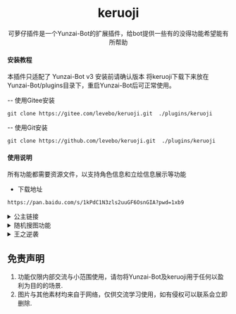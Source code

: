 <div style="text-align: center;">

<h1>keruoji</h1>


可萝仔插件是一个Yunzai-Bot的扩展插件，给bot提供一些有的没得功能希望能有所帮助

</div>


#### 安装教程

本插件只适配了 Yunzai-Bot v3 安装前请确认版本
将keruoji下载下来放在Yunzai-Bot/plugins目录下，重启Yunzai-Bot后可正常使用。

-- 使用Gitee安装
```
git clone https://gitee.com/levebo/keruoji.git  ./plugins/keruoji
```
-- 使用Git安装
```
git clone https://github.com/levebo/keruoji.git  ./plugins/keruoji
```
#### 使用说明
所有功能都需要资源文件，以支持角色信息和立绘信息展示等功能
* 下载地址
```
https://pan.baidu.com/s/1kPdC1N3zls2uuGF6OsnGIA?pwd=1xb9
```

<details>
  <summary>公主链接</summary>
- 模拟抽卡 指令：!十连 | !10连 | !单抽
</details>
<details>
  <summary>随机搜图功能</summary>
- acg图片 指令：!gkd | !ldst | !涩图
</details>
<details>
  <summary>王之逆袭</summary>
    - 角色信息展示 指令：！kr 角色名称 | kr 角色称号 <br>
    - 角色立绘 指令：！kr 角色名称+立绘  <br>
    - 角色列表/职业列表 指令： ！kr 职业列表 | kr 职业名称+列表
</details>

## 免责声明

1. 功能仅限内部交流与小范围使用，请勿将Yunzai-Bot及keruoji用于任何以盈利为目的的场景.
2. 图片与其他素材均来自于网络，仅供交流学习使用，如有侵权可以联系会立即删除.
